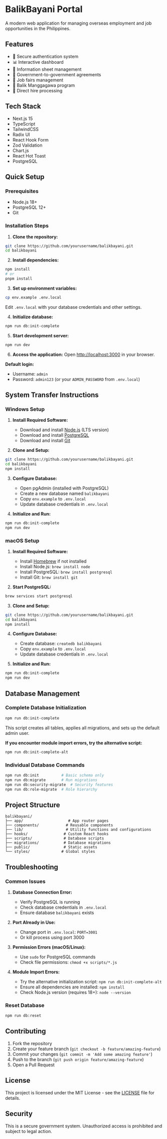 # BalikBayani Portal

A modern web application for managing overseas employment and job opportunities in the Philippines.

## Features

- 🔐 Secure authentication system
- 📊 Interactive dashboard
- 📝 Information sheet management
- 🤝 Government-to-government agreements
- 💼 Job fairs management
- 👥 Balik Manggagawa program
- 🎯 Direct hire processing

## Tech Stack

- Next.js 15
- TypeScript
- TailwindCSS
- Radix UI
- React Hook Form
- Zod Validation
- Chart.js
- React Hot Toast
- PostgreSQL

## Quick Setup

### Prerequisites
- Node.js 18+ 
- PostgreSQL 12+
- Git

### Installation Steps

1. **Clone the repository:**
```bash
git clone https://github.com/yourusername/balikbayani.git
cd balikbayani
```

2. **Install dependencies:**
```bash
npm install
# or
pnpm install
```

3. **Set up environment variables:**
```bash
cp env.example .env.local
```
Edit `.env.local` with your database credentials and other settings.

4. **Initialize database:**
```bash
npm run db:init-complete
```

5. **Start development server:**
```bash
npm run dev
```

6. **Access the application:**
Open [http://localhost:3000](http://localhost:3000) in your browser.

**Default login:**
- Username: `admin`
- Password: `admin123` (or your `ADMIN_PASSWORD` from `.env.local`)

## System Transfer Instructions

### Windows Setup

1. **Install Required Software:**
   - Download and install [Node.js](https://nodejs.org/) (LTS version)
   - Download and install [PostgreSQL](https://www.postgresql.org/download/windows/)
   - Download and install [Git](https://git-scm.com/download/win)

2. **Clone and Setup:**
```bash
git clone https://github.com/yourusername/balikbayani.git
cd balikbayani
npm install
```

3. **Configure Database:**
   - Open pgAdmin (installed with PostgreSQL)
   - Create a new database named `balikbayani`
   - Copy `env.example` to `.env.local`
   - Update database credentials in `.env.local`

4. **Initialize and Run:**
```bash
npm run db:init-complete
npm run dev
```

### macOS Setup

1. **Install Required Software:**
   - Install [Homebrew](https://brew.sh/) if not installed
   - Install Node.js: `brew install node`
   - Install PostgreSQL: `brew install postgresql`
   - Install Git: `brew install git`

2. **Start PostgreSQL:**
```bash
brew services start postgresql
```

3. **Clone and Setup:**
```bash
git clone https://github.com/yourusername/balikbayani.git
cd balikbayani
npm install
```

4. **Configure Database:**
   - Create database: `createdb balikbayani`
   - Copy `env.example` to `.env.local`
   - Update database credentials in `.env.local`

5. **Initialize and Run:**
```bash
npm run db:init-complete
npm run dev
```

## Database Management

### Complete Database Initialization
```bash
npm run db:init-complete
```
This script creates all tables, applies all migrations, and sets up the default admin user.

**If you encounter module import errors, try the alternative script:**
```bash
npm run db:init-complete-alt
```

### Individual Database Commands
```bash
npm run db:init          # Basic schema only
npm run db:migrate       # Run migrations
npm run db:security-migrate  # Security features
npm run db:role-migrate  # Role hierarchy
```

## Project Structure

```
balikbayani/
├── app/                    # App router pages
├── components/            # Reusable components
├── lib/                   # Utility functions and configurations
├── hooks/                # Custom React hooks
├── scripts/              # Database scripts
├── migrations/           # Database migrations
├── public/               # Static assets
└── styles/              # Global styles
```

## Troubleshooting

### Common Issues

1. **Database Connection Error:**
   - Verify PostgreSQL is running
   - Check database credentials in `.env.local`
   - Ensure database `balikbayani` exists

2. **Port Already in Use:**
   - Change port in `.env.local`: `PORT=3001`
   - Or kill process using port 3000

3. **Permission Errors (macOS/Linux):**
   - Use `sudo` for PostgreSQL commands
   - Check file permissions: `chmod +x scripts/*.js`

4. **Module Import Errors:**
   - Try the alternative initialization script: `npm run db:init-complete-alt`
   - Ensure all dependencies are installed: `npm install`
   - Check Node.js version (requires 18+): `node --version`

### Reset Database
```bash
npm run db:reset
```

## Contributing

1. Fork the repository
2. Create your feature branch (`git checkout -b feature/amazing-feature`)
3. Commit your changes (`git commit -m 'Add some amazing feature'`)
4. Push to the branch (`git push origin feature/amazing-feature`)
5. Open a Pull Request

## License

This project is licensed under the MIT License - see the [LICENSE](LICENSE) file for details.

## Security

This is a secure government system. Unauthorized access is prohibited and subject to legal action. 